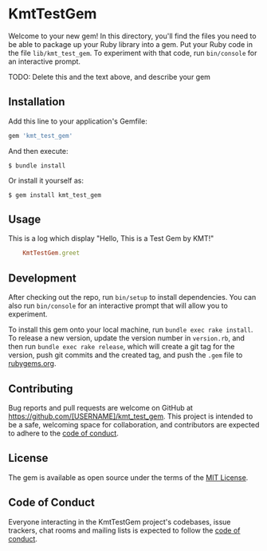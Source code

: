 # KmtTestGem

Welcome to your new gem! In this directory, you'll find the files you need to be able to package up your Ruby library into a gem. Put your Ruby code in the file `lib/kmt_test_gem`. To experiment with that code, run `bin/console` for an interactive prompt.

TODO: Delete this and the text above, and describe your gem

## Installation

Add this line to your application's Gemfile:

```ruby
gem 'kmt_test_gem'
```

And then execute:

    $ bundle install

Or install it yourself as:

    $ gem install kmt_test_gem

## Usage

This is a log which display "Hello, This is a Test Gem by KMT!"
```ruby
    KmtTestGem.greet
```

## Development

After checking out the repo, run `bin/setup` to install dependencies. You can also run `bin/console` for an interactive prompt that will allow you to experiment.

To install this gem onto your local machine, run `bundle exec rake install`. To release a new version, update the version number in `version.rb`, and then run `bundle exec rake release`, which will create a git tag for the version, push git commits and the created tag, and push the `.gem` file to [rubygems.org](https://rubygems.org).

## Contributing

Bug reports and pull requests are welcome on GitHub at https://github.com/[USERNAME]/kmt_test_gem. This project is intended to be a safe, welcoming space for collaboration, and contributors are expected to adhere to the [code of conduct](https://github.com/[USERNAME]/kmt_test_gem/blob/master/CODE_OF_CONDUCT.md).

## License

The gem is available as open source under the terms of the [MIT License](https://opensource.org/licenses/MIT).

## Code of Conduct

Everyone interacting in the KmtTestGem project's codebases, issue trackers, chat rooms and mailing lists is expected to follow the [code of conduct](https://github.com/[USERNAME]/kmt_test_gem/blob/master/CODE_OF_CONDUCT.md).
